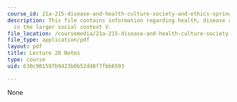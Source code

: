 ```yaml
---
course_id: 21a-215-disease-and-health-culture-society-and-ethics-spring-2012
description: This file contains information regarding health, disease and healing
  in the larger social context V.
file_location: /coursemedia/21a-215-disease-and-health-culture-society-and-ethics-spring-2012/630c901597b9423b0b52d48f7fbb6593_MIT21A_215S12_lecture_20.pdf
file_type: application/pdf
layout: pdf
title: Lecture 20 Notes
type: course
uid: 630c901597b9423b0b52d48f7fbb6593

---
```

None